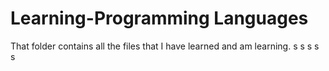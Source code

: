 # Learning-Programming Languages
That folder contains all the files that I have learned and am learning.
s
s
s
s
s
